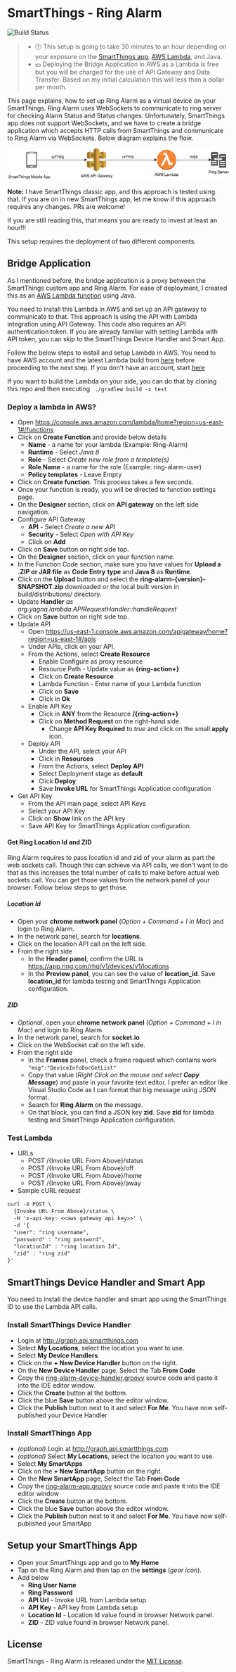 # SmartThings - Ring Alarm

![Build Status](https://api.travis-ci.org/asishrs/smartthings-ringalarm.svg?branch=master "Build Status")


> - :clock1: This setup is going to take 30 minutes to an hour depending on your exposure on the [SmartThings app](https://docs.smartthings.com/en/latest/getting-started/first-smartapp.html), [AWS Lambda](https://aws.amazon.com/lambda/), and Java.
> - :dollar: Deploying the Bridge Application in AWS as a Lambda is free but you will be charged for the use of API Gateway and Data Transfer. Based on my initial calculation this will less than a dollar per month.

This page explains, how to set up Ring Alarm as a virtual device on your SmartThings. Ring Alarm uses WebSockets to communicate to ring server for checking Alarm Status and Status changes. Unfortunately, SmartThings app does not support WebSockets, and we have to create a bridge application which accepts HTTP calls from SmartThings and communicate to Ring Alarm via WebSockets. Below diagram explains the flow.

![SmartThings - Ring Alarm](images/SmartThings-Ring.png?raw=true "SmartThings - Ring Alarm")

**Note:** I have SmartThings classic app, and this approach is tested using that. If you are on in new SmartThings app, let me know if this approach requires any changes. PRs are welcome!

If you are still reading this,  that means you are ready to invest at least an hour!!!

This setup requires the deployment of two different components.

## Bridge Application
As I mentioned before, the bridge application is a proxy between the SmartThings custom app and Ring Alarm. For ease of deployment, I created this as an [AWS Lambda function](https://aws.amazon.com/lambda/) using Java.

You need to install this Lambda in AWS and set up an API gateway to communicate to that. This approach is using the API with Lambda integration using API Gateway. This code also requires an API authentication token. If you are already familiar with setting Lambda with API token, you can skip to the SmartThings Device Handler and Smart App.

Follow the below steps to install and setup Lambda in AWS. You need to have AWS  account and the latest Lambda build from [here](https://github.com/asishrs/smartthings-ringalarm/releases) before proceeding to the next step. If you don't have an account, start [here](https://aws.amazon.com/account/)

If you want to build the Lambda on your side, you can do that by cloning this repo and then executing ` ./gradlew build -x test`

### Deploy a lambda in AWS?
- Open https://console.aws.amazon.com/lambda/home?region=us-east-1#/functions
- Click on **Create Function** and provide below details
  * **Name** - a name for your lambda (Example: Ring-Alarm)
  * **Runtime** - Select *Java 8*
  * **Role** - Select *Create new role from a template(s)*
  * **Role Name** - a name for the role (Example: ring-alarm-user)
  * **Policy templates** - Leave Empty
- Click on **Create function**. This process takes a few seconds.
- Once your function is ready, you will be directed to function settings page.
- On the **Designer** section, click on **API gateway** on the left side navigation.
- Configure API Gateway
  * **API** - Select *Create a new API*
  * **Security** - Select *Open with API Key*
  * Click on **Add**
- Click on **Save** button on right side top.
- On the **Designer** section, click on your function name.
- In the Function Code section, make sure you have values for **Upload a .ZIP or JAR file** as **Code Entry** **type** and **Java 8** as **Runtime**.
- Click on the **Upload** button and select the **ring-alarm-{version}-SNAPSHOT.zip** downloaded  or the local built version in build/distributions/ directory.
- Update **Handler** *as org.yagna.lambda.APIRequestHandler::handleRequest*
- Click on **Save** button on right side top.
- Update API
  * Open https://us-east-1.console.aws.amazon.com/apigateway/home?region=us-east-1#/apis
  * Under APIs, click on your API.
  * From the Actions, select **Create Resource**
    * Enable Configure as proxy resource
    * Resource Path - Update value as **{ring-action+}**
    * Click on **Create Resource**
    * Lambda Function - Enter name of your Lambda function
    * Click on **Save**
    * Click in **Ok**
  * Enable API Key
    * Click in **ANY** from the Resource **/{ring-action+}**
    * Click on **Method Request** on the right-hand side.
      * Change **API Key Required** to *true* and click on the small **apply** icon.
  * Deploy API
    * Under the API, select your API
    * Click in **Resources**
    * From the Actions, select **Deploy API**
    * Select Deployment stage as **default**
    * Click **Deploy**
    * Save **Invoke URL** for SmartThings Application configuration
- Get API Key
  * From the API main page, select API Keys
  * Select your API Key
  * Click on **Show** link on the API key
  * Save API Key for SmartThings Application configuration.

#### Get Ring Location Id and ZID
Ring Alarm requires to pass location id and zid of your alarm as part the web sockets call. Though this can achieve via API calls, we don't want to do that as this increases the total number of calls to make before actual web sockets call. You can get those values from the network panel of your browser. Follow below steps to get those.

##### Location Id
- Open your **chrome network panel** (*Option + Command + I in Mac*) and login to Ring Alarm.
- In the network panel, search for **locations**.
- Click on the location API call on the left side.
- From the right side
  * In the **Header panel**, confirm the URL is https://app.ring.com/rhq/v1/devices/v1/locations
  * In the **Preview panel**, you can see the value of **location_id**. Save **location_id** for lambda testing and SmartThings Application configuration.

##### ZID
- *Optional*, open your **chrome network panel** (*Option + Command + I in Mac*) and login to Ring Alarm.
- In the network panel, search for **socket.io**
- Click on the WebSocket call on the left side.
- From the right side
  * In the **Frames** panel, check a frame request which contains work `"msg":"DeviceInfoDocGetList"`
  * Copy that value (*Right Click on the mouse and select **Copy Message***) and paste in your favorite text editor. I prefer an editor like Visual Studio Code as I can format that big message using JSON format.
  * Search for **Ring Alarm** on the message.
  * On that block, you can find a JSON key **zid**. Save **zid** for lambda testing and SmartThings Application configuration.

### Test Lambda
  * URLs
    * POST /{Invoke URL From Above}/status
    * POST /{Invoke URL From Above}/off
    * POST /{Invoke URL From Above}/home
    * POST /{Invoke URL From Above}/away
  * Sample cURL request
  ```
  curl -X POST \
    {Invoke URL From Above}/status \
    -H 'x-api-key: <<aws gateway api key>>' \
    -d '{
    "user": "ring username",
    "password" : "ring password",
    "locationId" : "ring location Id",
    "zid" : "ring zid"
  }'
  ```
## SmartThings Device Handler and Smart App
You need to install the device handler and smart app using the SmartThings ID to use the Lambda API calls.
### Install SmartThings Device Handler
 - Login at http://graph.api.smartthings.com
 - Select **My Locations**, select the location you want to use.
 - Select  **My Device Handlers**
 - Click on the **+ New Device Handler** button on the right.
 - On the **New Device Handler** page, Select the Tab **From Code**
  - Copy the [ring-alarm-device-handler.groovy](smartthings/ring-alarm-device-handler.groovy) source code and paste it into the IDE editor window.
  - Click the **Create** button at the bottom.
  - Click the blue **Save** button above the editor window.
  - Click the **Publish** button next to it and select **For Me**. You have now self-published your Device Handler

### Install SmartThings App
 - *(optional)* Login at http://graph.api.smartthings.com
 - *(optional)* Select **My Locations**, select the location you want to use.
 - Select **My SmartApps**
- Click on the **+ New SmartApp** button on the right.
- On the **New SmartApp**  page, Select the Tab **From Code**
- Copy the [ring-alarm-app.groovy](smartthings/ring-alarm-app.groovy) source code and paste it into the IDE editor window
- Click the **Create** button at the bottom.
- Click the blue **Save** button above the editor window.
- Click the **Publish** button next to it and select **For Me**. You have now self-published your SmartApp

## Setup your SmartThings App
- Open your SmartThings app and go to **My Home**
- Tap on the Ring Alarm and then tap on the **settings** (*gear icon*).
- Add below
  - **Ring User Name**
  - **Ring Password**
  - **API Url** - Invoke URL from Lambda setup
  - **API Key** - API key from Lambda setup
  - **Location Id** - Location Id value found in browser Network panel.
  - **ZID** - ZID value found in browser Network panel.

## License

SmartThings - Ring Alarm is released under the [MIT License](https://opensource.org/licenses/MIT).